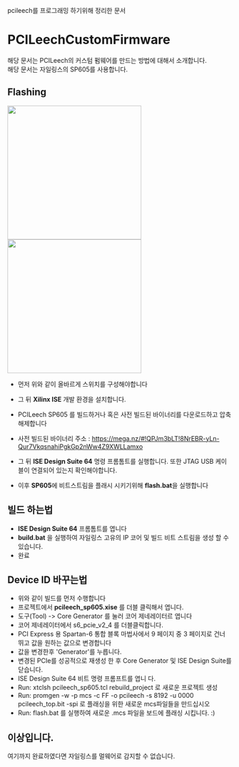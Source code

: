 pcileech를 프로그래밍 하기위해 정리한 문서

# PCILeechCustomFirmware 
  해당 문서는 PCILeech의 커스텀 펌웨어를 만드는 방법에 대해서 소개합니다.  
  해당 문서는 자일링스의 SP605를 사용합니다.
  
## Flashing
<img src="https://gist.githubusercontent.com/ufrisk/c5ba7b360335a13bbac2515e5e7bb9d7/raw/d01be0e485fde5ba09d84be35ca2970038e18577/_gh_fpga_ft601.jpg" height="300"/><img src="https://gist.githubusercontent.com/ufrisk/c5ba7b360335a13bbac2515e5e7bb9d7/raw/d01be0e485fde5ba09d84be35ca2970038e18577/_gh_fpga_sp605.jpg" height="300"/>

- 먼저 위와 같이 올바르게 스위치를 구성해야합니다

- 그 뒤 **Xilinx ISE** 개발 환경을 설치합니다.  
- PCILeech SP605 를 빌드하거나 혹은 사전 빌드된 바이너리를 다운로드하고 압축 해제합니다

- 사전 빌드된 바이너리 주소 : https://mega.nz/#!QPJm3bLT!8NrEBR-yLn-Qur7VkqsnahiPgkGp2nWw4Z9XWLLamxo

- 그 뒤 **ISE Design Suite 64** 명령 프롬톰트를 실행합니다. 또한 JTAG USB 케이블이 연결되어 있는지 확인해야합니다. 
- 이후 **SP605**에 비트스트림을 플래시 시키기위해 **flash.bat**을 실행합니다

## 빌드 하는법
 - **ISE Design Suite 64** 프롬톰트를 엽니다
 - **build.bat** 을 실행하여 자일링스 고유의 IP 코어 및 빌드 비트 스트림을 생성 할 수 있습니다.
 - 완료
 
 
## Device ID 바꾸는법

 - 위와 같이 빌드를 먼저 수행합니다
 - 프로젝트에서 **pcileech_sp605.xise** 를 더블 클릭해서 엽니다.
 - 도구(Tool) -> Core Generator 를 눌러 코어 제네레이터르 엽니다
 - 코어 제네레이터에서 s6_pcie_v2_4 를 더블클릭합니다.
 - PCI Express 용 Spartan-6 통합 블록 마법사에서 9 페이지 중 3 페이지로 건너 뛰고 값을 원하는 값으로 변경합니다
 - 값을 변경한후 'Generator'를 누릅니다.
 - 변경된 PCIe를 성공적으로 재생성 한 후 Core Generator 및 ISE Design Suite를 닫습니다.
 - ISE Design Suite 64 비트 명령 프롬프트를 엽니 다.
 - Run: xtclsh pcileech_sp605.tcl rebuild_project      로 새로운 프로젝트 생성
 - Run: promgen -w -p mcs -c FF -o pcileech -s 8192 -u 0000 pcileech_top.bit -spi       로 플래싱을 위한 새로운 mcs파일들을 만드십시오
 - Run: flash.bat 를 실행하여 새로운 .mcs 파일을 보드에 플래싱 시킵니다. :)
 
 
## 이상입니다.

 여기까지 완료하였다면 자일링스를 멀웨어로 감지할 수 없습니다.
